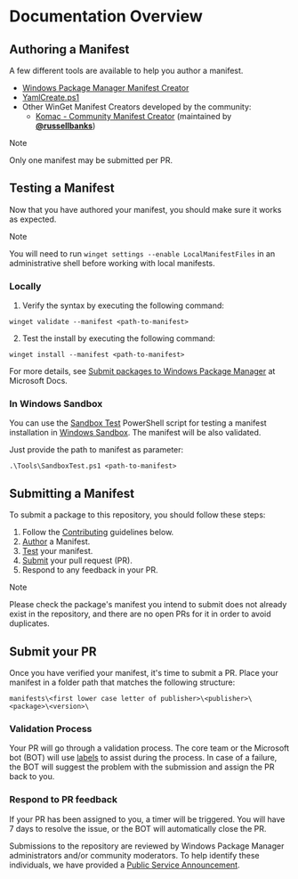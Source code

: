 # Documentation Overview

## Authoring a Manifest

A few different tools are available to help you author a manifest.

- [Windows Package Manager Manifest Creator](https://github.com/microsoft/winget-create)
- [YamlCreate.ps1](tools/YamlCreate.md)
- Other WinGet Manifest Creators developed by the community:
  - [Komac - Community Manifest Creator](https://github.com/russellbanks/Komac) (maintained by [**@russellbanks**](https://github.com/russellbanks))

> [!Note]
> Only one manifest may be submitted per PR.

## Testing a Manifest

Now that you have authored your manifest, you should make sure it works as expected.

> [!Note]
> You will need to run `winget settings --enable LocalManifestFiles` in an administrative shell before working with local manifests.

### Locally

1. Verify the syntax by executing the following command:

```
winget validate --manifest <path-to-manifest>
```

2. Test the install by executing the following command:

```
winget install --manifest <path-to-manifest>
```

For more details, see [Submit packages to Windows Package Manager](https://learn.microsoft.com/en-us/windows/package-manager/package/) at Microsoft Docs.

### In Windows Sandbox


You can use the [Sandbox Test](../Tools/SandboxTest.ps1) PowerShell script for testing a manifest installation in [Windows Sandbox](https://learn.microsoft.com/en-us/windows/security/application-security/application-isolation/windows-sandbox/windows-sandbox-overview). The manifest will be also validated.

Just provide the path to manifest as parameter:

```
.\Tools\SandboxTest.ps1 <path-to-manifest>
```

## Submitting a Manifest

To submit a package to this repository, you should follow these steps:

1. Follow the [Contributing](#contributing) guidelines below.
2. [Author](Authoring.md) a Manifest.
3. [Test](#test-your-manifest) your manifest.
4. [Submit](#submit-your-pr) your pull request (PR).
5. Respond to any feedback in your PR.

> [!Note]
> Please check the package's manifest you intend to submit does not already exist in the repository, and there are no open PRs for it in order to avoid duplicates.

## Submit your PR

Once you have verified your manifest, it's time to submit a PR. Place your manifest in a folder path that matches the following structure:

```
manifests\<first lower case letter of publisher>\<publisher>\<package>\<version>\
```
### Validation Process

Your PR will go through a validation process. The core team or the Microsoft bot (BOT) will use [labels](https://learn.microsoft.com/en-us/windows/package-manager/package/repository#pull-request-labels) to assist during the process. In case of a failure, the BOT will suggest the problem with the submission and assign the PR back to you.

### Respond to PR feedback

If your PR has been assigned to you, a timer will be triggered. You will have 7 days to resolve the issue, or the BOT will automatically close the PR.

Submissions to the repository are reviewed by Windows Package Manager administrators and/or community moderators. To help identify these individuals, we have provided a [Public Service Announcement](https://github.com/microsoft/winget-pkgs/issues/15674).
